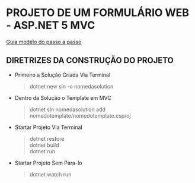 # PROJETO DE UM FORMULÁRIO WEB - ASP.NET 5 MVC
[Guia modelo do passo a passo](https://www.devmedia.com.br/exemplo/formulario-de-cadastro-em-asp-net-mvc-e-bootstrap/22)

## DIRETRIZES DA CONSTRUÇÃO DO PROJETO

* Primeiro a Solução Criada Via Terminal
    > dotnet new sln -o nomedasolution
* Dentro da Solução o Template em MVC
    > dotnet sln nomedasolution add nomedotemplate/nomedotemplate.csproj
* Startar Projeto Via Terminal
    > dotnet restore <br>
    > dotnet build <br>
    > dotnet run
* Startar Projeto Sem Para-lo
    > dotnet watch run